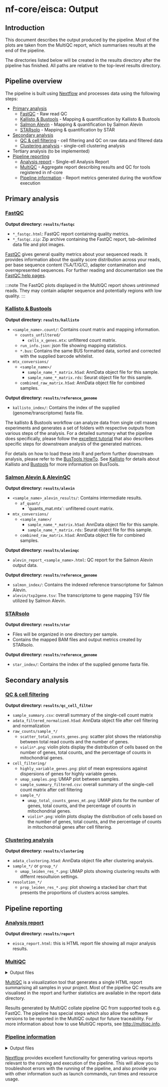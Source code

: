# nf-core/eisca: Output

## Introduction

This document describes the output produced by the pipeline. Most of the plots are taken from the MultiQC report, which summarises results at the end of the pipeline.

The directories listed below will be created in the results directory after the pipeline has finished. All paths are relative to the top-level results directory.

<!-- TODO nf-core: Write this documentation describing your workflow's output -->

## Pipeline overview

The pipeline is built using [Nextflow](https://www.nextflow.io/) and processes data using the following steps:

- [Primary analysis](#primary-analysis)
  - [FastQC](#fastqc) - Raw read QC
  - [Kallisto & Bustools](#kallisto--bustools) - Mapping & quantification by Kallisto & Bustools
  - [Salmon Alevin](#salmon-alevin--alevinqc) - Mapping & quantification by Salmon Alevin
  - [STARsolo](#starsolo) - Mapping & quantification by STAR
- [Secondary analysis](#secondary-analysis)
  - [QC & cell filtering](#qc--cell-filtering) - cell filtering and QC on raw data and filtered data
  - [Clustering analysis](#clustering-analysis) - single-cell clustering analysis
- Tertiary analysis (to be implemented)
- [Pipeline reporting](#pipeline-reporting)
  - [Analysis report](#analysis-report) - Single-ell Analysis Report
  - [MultiQC](#multiqc) - Aggregate report describing results and QC for tools registered in nf-core
  - [Pipeline information](#pipeline-information) - Report metrics generated during the workflow execution

## Primary analysis

### <u>FastQC</u>

<!-- <details markdown="1"> -->
<!-- <summary>Output files</summary> -->

**Output directory: `results/fastqc`**
- `*_fastqc.html`: FastQC report containing quality metrics.
- `*_fastqc.zip`: Zip archive containing the FastQC report, tab-delimited data file and plot images.

<!-- </details> -->

[FastQC](http://www.bioinformatics.babraham.ac.uk/projects/fastqc/) gives general quality metrics about your sequenced reads. It provides information about the quality score distribution across your reads, per base sequence content (%A/T/G/C), adapter contamination and overrepresented sequences. For further reading and documentation see the [FastQC help pages](http://www.bioinformatics.babraham.ac.uk/projects/fastqc/Help/).

<!-- ![MultiQC - FastQC sequence counts plot](images/mqc_fastqc_counts.png)

![MultiQC - FastQC mean quality scores plot](images/mqc_fastqc_quality.png)

![MultiQC - FastQC adapter content plot](images/mqc_fastqc_adapter.png) -->

:::note
The FastQC plots displayed in the MultiQC report shows _untrimmed_ reads. They may contain adapter sequence and potentially regions with low quality.
:::


### <u>Kallisto & Bustools</u>

**Output directory: `results/kallisto`**
- `<sample_name>.count/`: Contains count matrix and mapping information.
  - `counts_unfiltered/`
    - `cells_x_genes.mtx`: unfiltered count matrix.
  - `run_info.json`: json file showing mapping statistics.  
  - `*.bus`: Contains the same BUS formatted data, sorted and corrected with the supplied barcode whitelist.
- `mtx_conversions/`
  - `<sample_name>/`
    - `sample_name_*_matrix.h5ad`: AnnData object file for this sample.
    - `sample_name_*_matrix.rds`: Seurat object file for this sample.
  - `combined_raw_matrix.h5ad`: AnnData object file for combined samples.

**Output directory: `results/reference_genome`**
- `kallisto_index/`: Contains the index of the supplied (genome/transcriptome) fasta file.

The kallisto & Bustools workflow can analyze data from single cell rnaseq experiments and generates a set of folders with respective outputs from various steps of the analysis. For a detailed summary what the pipeline does specifically, please follow the [excellent tutorial](https://www.kallistobus.tools/getting_started.html) that also describes specific steps for downstream analysis of the generated matrices.

For details on how to load these into R and perform further downstream analysis, please refer to the [BusTools HowTo](https://github.com/BUStools/getting_started/blob/master/getting_started.ipynb). See [Kallisto](https://pachterlab.github.io/kallisto/about) for details about Kallisto and [Bustools](https://bustools.github.io/) for more information on BusTools.


### <u>Salmon Alevin & AlevinQC</u>

**Output directory: `results/alevin`**
- `<sample_name>_alevin_results/`: Contains intermediate results.
  - `af_quant/`
    - 'quants_mat.mtx`: unfiltered count matrix.
- `mtx_conversions/`
  - `<sample_name>/`
    - `sample_name_*_matrix.h5ad`: AnnData object file for this sample.
    - `sample_name_*_matrix.rds`: Seurat object file for this sample.
  - `combined_raw_matrix.h5ad`: AnnData object file for combined samples.

**Output directory: `results/alevinqc`**
- `alevin_report_<sample_name>.html`: QC report for the Salmon Alevin output data.

**Output directory: `results/reference_genome`**
- `salmon_index/`: Contains the indexed reference transcriptome for Salmon Alevin.
- `alevin/txp2gene.tsv`: The transcriptome to gene mapping TSV file utilized by Salmon Alevin.


### <u>STARsolo</u>

**Output directory: `results/star`**
- Files will be organized in one directory per sample.
- Contains the mapped BAM files and output metrics created by STARsolo.

**Output directory: `results/reference_genome`**
- `star_index/`: Contains the index of the supplied genome fasta file.


## Secondary analysis

### <u>QC & cell filtering</u>

**Output directory: `results/qc_cell_filter`**
- `sample_summary.csv`: overall summary of the single-cell count matrix
- `adata_filtered_normalized.h5ad`: AnnData object file after cell filtering and normalization
- `raw_counts/sample_*/`
  - `scatter_total_counts_genes.png`: scatter plot shows the relationship between total read counts and the number of genes.
  - `violin*.png`: violin plots display the distribution of cells based on the number of genes, total counts, and the percentage of counts in mitochondrial genes.  
- `cell_filtering/`
  - `highly_variable_genes.png`: plot of mean expressions against dispersions of genes for highly variable genes.
  - `umap_samples.png`: UMAP plot between samples.
  - `sample_summary_filtered.csv`: overall summary of the single-cell count matrix after cell filtering
  - `sample_*/`
    - `umap_total_counts_genes_mt.png`: UMAP plots for the number of genes, total counts, and the percentage of counts in mitochondrial genes.
    - `violin*.png`: violin plots display the distribution of cells based on the number of genes, total counts, and the percentage of counts in mitochondrial genes after cell filtering.
    

### <u>Clustering analysis</u>

**Output directory: `results/clustering`**
- `adata_clustering.h5ad`: AnnData object file after clustering analysis.
- `sample_*/` or `group_*/`
  - `umap_leiden_res_*.png`: UMAP plots showing clustering results with differnt resoultuion settings.
- `resolution_*/`
  - `prop_leiden_res_*.png`: plot showing a stacked bar chart that presents the proportions of clusters across samples.



## Pipeline reporting

### <u>Analysis report</u>

**Output directory: `results/report`**
- `eisca_report.html`: this is HTML report file showing all major analysis results.


### <u>MultiQC</u>

<details markdown="1">
<summary>Output files</summary>

- `multiqc/`
  - `multiqc_report.html`: a standalone HTML file that can be viewed in your web browser.
  - `multiqc_data/`: directory containing parsed statistics from the different tools used in the pipeline.
  - `multiqc_plots/`: directory containing static images from the report in various formats.

</details>

[MultiQC](http://multiqc.info) is a visualization tool that generates a single HTML report summarising all samples in your project. Most of the pipeline QC results are visualised in the report and further statistics are available in the report data directory.

Results generated by MultiQC collate pipeline QC from supported tools e.g. FastQC. The pipeline has special steps which also allow the software versions to be reported in the MultiQC output for future traceability. For more information about how to use MultiQC reports, see <http://multiqc.info>.

### <u>Pipeline information</u>

<details markdown="1">
<summary>Output files</summary>

- `pipeline_info/`
  - Reports generated by Nextflow: `execution_report.html`, `execution_timeline.html`, `execution_trace.txt` and `pipeline_dag.dot`/`pipeline_dag.svg`.
  - Reports generated by the pipeline: `pipeline_report.html`, `pipeline_report.txt` and `software_versions.yml`. The `pipeline_report*` files will only be present if the `--email` / `--email_on_fail` parameter's are used when running the pipeline.
  - Reformatted samplesheet files used as input to the pipeline: `samplesheet.valid.csv`.
  - Parameters used by the pipeline run: `params.json`.

</details>

[Nextflow](https://www.nextflow.io/docs/latest/tracing.html) provides excellent functionality for generating various reports relevant to the running and execution of the pipeline. This will allow you to troubleshoot errors with the running of the pipeline, and also provide you with other information such as launch commands, run times and resource usage.

